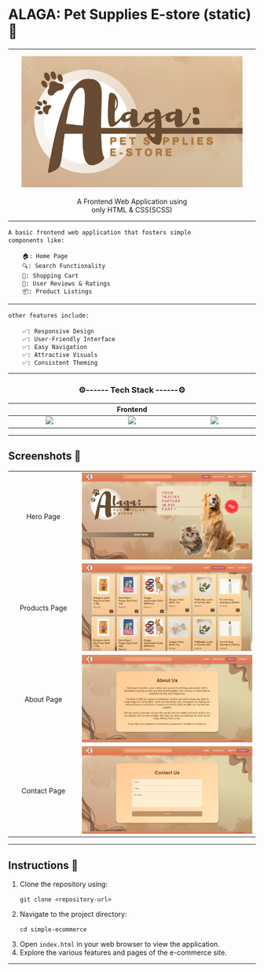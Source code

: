 # ALAGA: Pet Supplies E-store (static) 📱

---

<p align="center">
    <img src="images\readME assets\readME icon.png" width="450"/><br><br>
    A Frontend Web Application using <br>
    only HTML & CSS(SCSS)
</p>

---

    A basic frontend web application that fosters simple
    components like:
    
        🏠: Home Page
        🔍: Search Functionality
        🛒: Shopping Cart
        📝: User Reviews & Ratings
        📦: Product Listings
    
---

    other features include:
    
        ✅: Responsive Design
        ✅: User-Friendly Interface
        ✅: Easy Navigation
        ✅: Attractive Visuals
        ✅: Consistent Theming

---

<h3 align="center">⚙️------ Tech Stack ------⚙️</h3>
<table align="center">
  <thead>
    <tr>
      <th align="center" colspan="3" width="900">Frontend</th>
    </tr>
  </thead>
  <tbody>
    <tr align="center">
      <td width="300">
        <img src="https://camo.githubusercontent.com/6647554cf19482c32acc6a6a3b8bd68b845fafabd474595e7e92dead3075c3ea/68747470733a2f2f63646e2e6a7364656c6976722e6e65742f67682f64657669636f6e732f64657669636f6e2f69636f6e732f68746d6c352f68746d6c352d6f726967696e616c2e737667" width="150"/>
      </td>
      <td width="300">
        <img src="https://camo.githubusercontent.com/4eaf7f26830ffa4bc4c4502a24e9be29fa2796208648a805e8f610da811aeb05/68747470733a2f2f63646e2e6a7364656c6976722e6e65742f67682f64657669636f6e732f64657669636f6e2f69636f6e732f637373332f637373332d6f726967696e616c2e737667" width="150"/>
      </td>
      <td width="300">
        <img src="https://camo.githubusercontent.com/f0a750ad8250cf711f7a1da710cfc83a9c8a1da28a5b34f603750d6d6ee7a2b1/68747470733a2f2f63646e2e6a7364656c6976722e6e65742f67682f64657669636f6e732f64657669636f6e2f69636f6e732f736173732f736173732d6f726967696e616c2e737667" width="150"/>
      </td>
    </tr>
  </tbody>
</table>

---

## Screenshots 📱

<table align="center">
    <tr>
        <td width="150" align="center">Hero Page</td>
        <td width="450">
            <img src="images\readME assets\screenshots\ss0.png" />
        </td>
    </tr>
    <tr>
        <td width="150" align="center">Products Page</td>
        <td width="450">
            <img src="images\readME assets\screenshots\ss1.png" />
        </td>
    </tr>
    <tr>
        <td width="150" align="center">About Page</td>
        <td width="450">
            <img src="images\readME assets\screenshots\ss2.png" />
        </td>
    </tr>
    <tr>
        <td width="150" align="center">Contact Page</td>
        <td width="450">
            <img src="images\readME assets\screenshots\ss3.png"/>
        </td>
    </tr>
</table>

---

## Instructions 📜

1. Clone the repository using:
   ```
   git clone <repository-url>
    ```
2. Navigate to the project directory:
   ```
   cd simple-ecommerce
   ```
3. Open `index.html` in your web browser to view the application.
4. Explore the various features and pages of the e-commerce site.

---

